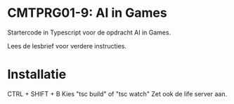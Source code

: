 # CMTPRG01-9: AI in Games

Startercode in Typescript voor de opdracht AI in Games.

Lees de lesbrief voor verdere instructies.

# Installatie
CTRL + SHIFT + B
Kies "tsc build" of "tsc watch"
Zet ook de life server aan.